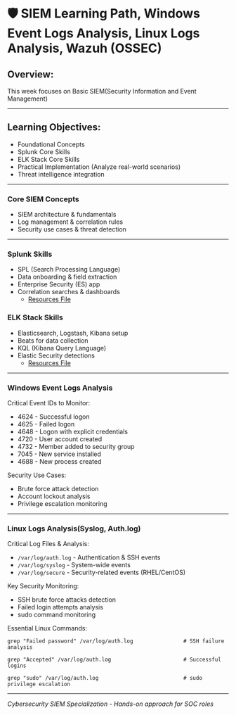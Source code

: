 # 🛡️ SIEM Learning Path, Windows Event Logs Analysis, Linux Logs Analysis, Wazuh (OSSEC)

## Overview:
This week focuses on Basic SIEM(Security Information and Event Management) 

---

## Learning Objectives:
- Foundational Concepts
- Splunk Core Skills
- ELK Stack Core Skills
- Practical Implementation (Analyze real-world scenarios)
- Threat intelligence integration

---

### Core SIEM Concepts
- SIEM architecture & fundamentals
- Log management & correlation rules
- Security use cases & threat detection

---

### Splunk Skills
- SPL (Search Processing Language)
- Data onboarding & field extraction
- Enterprise Security (ES) app
- Correlation searches & dashboards
    - [Resources File](week%209/Splunk%20Sample%20img)

### ELK Stack Skills
- Elasticsearch, Logstash, Kibana setup
- Beats for data collection
- KQL (Kibana Query Language)
- Elastic Security detections
    - [Resources File](week%209/ELK%20Stack%20img)

---

### Windows Event Logs Analysis
Critical Event IDs to Monitor:
- 4624 - Successful logon
- 4625 - Failed logon
- 4648 - Logon with explicit credentials
- 4720 - User account created
- 4732 - Member added to security group
- 7045 - New service installed
- 4688 - New process created

Security Use Cases:
- Brute force attack detection
- Account lockout analysis
- Privilege escalation monitoring

---

### Linux Logs Analysis(Syslog, Auth.log) 
Critical Log Files & Analysis:
- ```/var/log/auth.log``` - Authentication & SSH events
- ```/var/log/syslog``` - System-wide events
- ```/var/log/secure``` - Security-related events (RHEL/CentOS)

Key Security Monitoring:
- SSH brute force attacks detection
- Failed login attempts analysis
- sudo command monitoring

Essential Linux Commands:
```
grep "Failed password" /var/log/auth.log                # SSH failure analysis

grep "Accepted" /var/log/auth.log                       # Successful logins

grep "sudo" /var/log/auth.log                           # sudo privilege escalation
```
---

*Cybersecurity SIEM Specialization - Hands-on approach for SOC roles*
